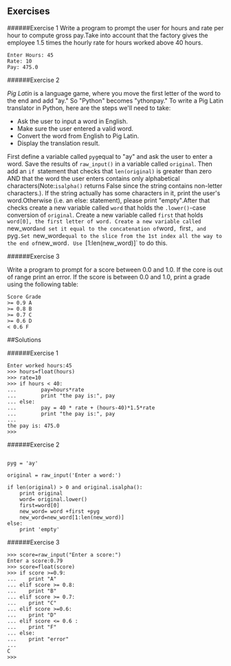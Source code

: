 ## Exercises

######Exercise 1
Write a program to prompt the user for hours and rate per hour to compute gross pay.Take into account that the factory gives the employee 1.5 times the
hourly rate for hours worked above 40 hours.
```
Enter Hours: 45
Rate: 10
Pay: 475.0
```
######Exercise 2

*Pig Latin* is a language game, where you move the first letter of the word to the end and add "ay." So "Python" becomes "ythonpay." To write a Pig Latin translator in Python, here are the steps we'll need to take:
- Ask the user to input a word in English.
- Make sure the user entered a valid word.
- Convert the word from English to Pig Latin.
- Display the translation result.

First define a variable called `pyg`equal to "ay"  and ask the user to enter a word. Save the results of `raw_input()` in a variable called `original`.
Then add an `if `statement that checks that `len(original)` is greater than zero AND that the word the user enters contains only alphabetical characters(Note:`isalpha()` returns False since the string contains non-letter characters.). If the string actually has some characters in it, print the user's word.Otherwise (i.e. an else: statement), please print "empty".After that checks create a new variable called `word` that holds the `.lower()`-case conversion of `original`.
Create a new variable called `first` that holds `word[0], the first letter of word.
Create a new variable called `new_word` and set it equal to the concatenation of `word`, `first`, and `pyg`.Set `new_word` equal to the slice from the 1st index all the way to the end of `new_word`. Use `[1:len(new_word)]` to do this.

######Exercise 3

Write a program to prompt for a score between 0.0 and 1.0. If the core is out of range print an error. If the score is between 0.0 and 1.0, print a
grade using the following table:
```
Score Grade
>= 0.9 A
>= 0.8 B
>= 0.7 C
>= 0.6 D
< 0.6 F
```

##Solutions

######Exercise 1
```
Enter worked hours:45
>>> hours=float(hours)
>>> rate=10
>>> if hours < 40:
...        pay=hours*rate
...        print "the pay is:", pay
... else:
...        pay = 40 * rate + (hours-40)*1.5*rate
...        print "the pay is:", pay
...
the pay is: 475.0
>>>
````

######Exercise 2
```

pyg = 'ay'

original = raw_input('Enter a word:')

if len(original) > 0 and original.isalpha():
    print original
    word= original.lower()
    first=word[0]
    new_word= word +first +pyg
    new_word=new_word[1:len(new_word)]
else:
    print 'empty'
```

######Exercise 3
```
>>> score=raw_input("Enter a score:")
Enter a score:0.79
>>> score=float(score)
>>> if score >=0.9:
...    print "A"
... elif score >= 0.8:
...    print "B"
... elif score >= 0.7:
...    print "C"
... elif score >=0.6:
...    print "D"
... elif score <= 0.6 :
...    print "F"
... else:
...    print "error"
...
C
>>>
```

